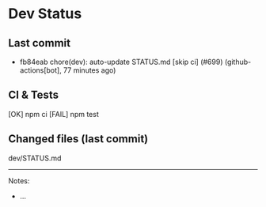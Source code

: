 # Dev Status

## Last commit
- fb84eab chore(dev): auto-update STATUS.md [skip ci] (#699) (github-actions[bot], 77 minutes ago)
## CI & Tests
[OK] npm ci
[FAIL] npm test

## Changed files (last commit)
dev/STATUS.md

---
Notes:
- ...
